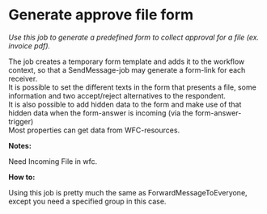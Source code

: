 # Generate approve file form #

*Use this job to generate a predefined form to collect approval for a file (ex. invoice pdf).*

The job creates a temporary form template and adds it to the workflow context, so that a SendMessage-job may generate a form-link for each receiver.  
It is possible to set the different texts in the form that presents a file, some information and two accept/reject alternatives to the respondent.  
It is also possible to add hidden data to the form and make use of that hidden data when the form-answer is incoming (via the form-answer-trigger)  
Most properties can get data from WFC-resources.



**Notes:**

Need Incoming File in wfc.


**How to:**

Using this job is pretty much the same as ForwardMessageToEveryone, except you need a specified group in this case.
